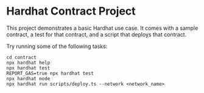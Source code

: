 # Hardhat Contract Project

This project demonstrates a basic Hardhat use case. It comes with a sample contract, a test for that contract, and a script that deploys that contract.

Try running some of the following tasks:

```shell
cd contract
npx hardhat help
npx hardhat test
REPORT_GAS=true npx hardhat test
npx hardhat node
npx hardhat run scripts/deploy.ts --network <network_name>
```
